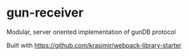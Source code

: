 # gun-receiver

Modular, server oriented implementation of gunDB protocol

Built with https://github.com/krasimir/webpack-library-starter
